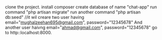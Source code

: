 clone the project.
install composer
create database of name "chat-app"
run command "php artisan migrate"
run another command "php artisan db:seed" //it wil creare two user having email="mughalzeehan695@gmail.com", password="12345678" And another user haivng email="ahmad@gmail.com", password="12345678"
go to http::localhost:8000.
 
